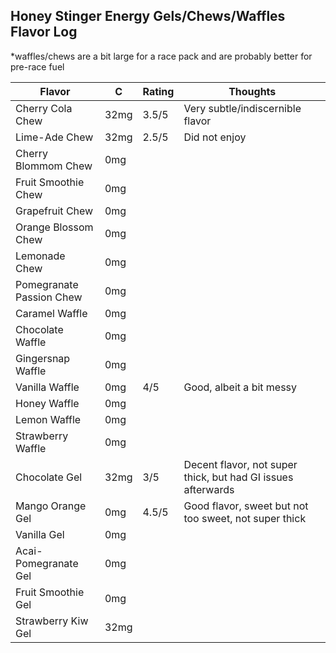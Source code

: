 
## Honey Stinger Energy Gels/Chews/Waffles Flavor Log
*waffles/chews are a bit large for a race pack and are probably better for pre-race fuel

| Flavor | C  | Rating | Thoughts |
|--------|----|--------|----------|
| Cherry Cola Chew | 32mg | 3.5/5 | Very subtle/indiscernible flavor |
| Lime-Ade Chew | 32mg | 2.5/5 | Did not enjoy |
| Cherry Blommom Chew | 0mg | | |
| Fruit Smoothie Chew | 0mg | | |
| Grapefruit Chew | 0mg | | |
| Orange Blossom Chew | 0mg | | |
| Lemonade Chew | 0mg | | |
| Pomegranate Passion Chew | 0mg | | |
| Caramel Waffle | 0mg | | |
| Chocolate Waffle | 0mg | | |
| Gingersnap Waffle | 0mg | | |
| Vanilla Waffle | 0mg | 4/5 | Good, albeit a bit messy |
| Honey Waffle | 0mg | | |
| Lemon Waffle | 0mg | | |
| Strawberry Waffle | 0mg | | |
| Chocolate Gel | 32mg | 3/5 | Decent flavor, not super thick, but had GI issues afterwards |
| Mango Orange Gel | 0mg | 4.5/5 | Good flavor, sweet but not too sweet, not super thick |
| Vanilla Gel | 0mg | | |
| Acai-Pomegranate Gel | 0mg | | |
| Fruit Smoothie Gel | 0mg | | |
| Strawberry Kiw Gel | 32mg | | |
